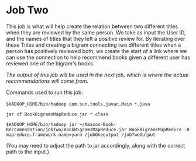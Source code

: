 # Job Two

This job is what will help create the relation between two different titles when they are reviewed by the same person. 
We take as input the User ID, and the names of titles that they left a positive review for. By iterating over these Titles
and creating a bigram connecting two different titles when a person has positively reviewed both, we create the start of a 
link where we can use the connection to help recommend books given a different user has reviewed one of the bigram's books.

_The output of this job will be used in the next job, which is where the actual recommendations will come from._

Commands used to run this job:<br> 
<br>
`$HADOOP_HOME/bin/hadoop com.sun.tools.javac.Main *.java`

`jar cf BookBigramsMapReduce.jar *.class`

`$HADOOP_HOME/bin/hadoop jar ~/Amazon-Book-Reccomendation/jobTwo/BookBigramsMapReduce.jar BookBigramsMapReduce -D mapreduce.framework.name=yarn /jobOneoutput /jobTwoOutput`

(You may need to adjust the path to jar accordingly, along with the correct path to the input.)
